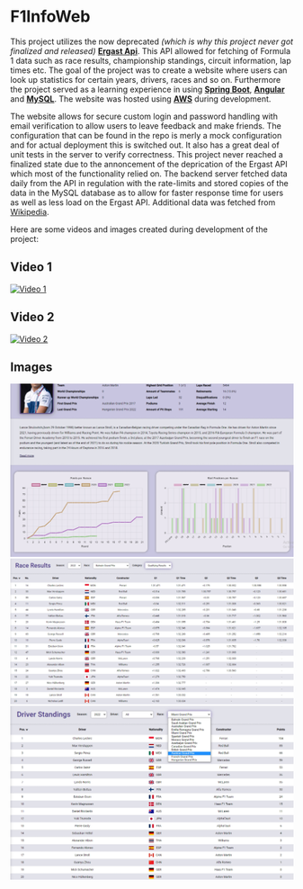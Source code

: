 # F1InfoWeb

This project utilizes the now deprecated *(which is why this project never got finalized and released)* [**Ergast Api**](https://ergast.com/mrd/). This API allowed for fetching of Formula 1 data such as race results, championship standings, circuit information, lap times etc. The goal of the project was to create a website where users can look up statistics for certain years, drivers, races and so on. Furthermore the project served as a learning experience in using [**Spring Boot**](https://spring.io/projects/spring-boot), [**Angular**](https://angular.io/) and [**MySQL**](https://www.mysql.com/). The website was hosted using [**AWS**](https://aws.amazon.com) during development.

The website allows for secure custom login and password handling with email verification to allow users to leave feedback and make friends. The configuration that can be found in the repo is merly a mock configuration and for actual deployment this is switched out. It also has a great deal of unit tests in the server to verify correctness. This project never reached a finalized state due to the annoncement of the deprication of the Ergast API which most of the functionality relied on. The backend server fetched data daily from the API in regulation with the rate-limits and stored copies of the data in the MySQL database as to allow for faster response time for users as well as less load on the Ergast API. Additional data was fetched from [Wikipedia](https://www.wikipedia.org/).

Here are some videos and images created during development of the project:

## Video 1
[![Video 1](https://img.youtube.com/vi/JoAU1E8UlXs/0.jpg)](https://www.youtube.com/watch?v=JoAU1E8UlXs)

## Video 2
[![Video 2](https://img.youtube.com/vi/V0lUO68tjZU/0.jpg)](https://www.youtube.com/watch?v=V0lUO68tjZU)

## Images

![pic-1](https://github.com/Zmarfan/F1InfoWeb/blob/master/Readme/image-1.jpg?raw=true)
![pic-2](https://github.com/Zmarfan/F1InfoWeb/blob/master/Readme/image-2.jpg?raw=true)
![pic-3](https://github.com/Zmarfan/F1InfoWeb/blob/master/Readme/image-3.jpg?raw=true)
